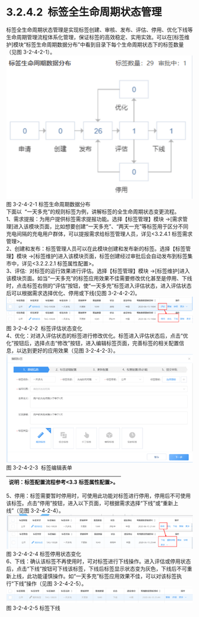 # 3.2.4.2  标签全生命周期状态管理

标签全生命周期状态管理是实现标签创建、审核、发布、评估、停用、优化下线等生命周期管理流程体系化管理，保证标签的高效稳定、实用实效。可以在[标签维护]模块“标签生命周期数据分布”中看到目录下每个生命周期状态下的标签数量（见图 3-2-4-2-1）。<br />![](<../../assets/images/(144).png#height=208&width=270>)<br />图 3-2-4-2-1 标签生命周期数据分布<br />下面以  “一天多充”的规则标签为例，讲解标签的全生命周期状态变更流程。<br />1、需求提报：为用户提供标签需求提报功能。选择【标签管理】模块 →[需求管理]进入该模块页面，比如想要创建“一天多充”、“两天一充”等标签用于区分不同充电间隔的充电用户群体，可以提报需求给标签管理人员，详见<3.2.4.1 标签需求管理>。<br />2、创建和发布：标签管理人员可以在此模块创建和发布新的标签。选择【标签管理】模块 →[标签维护]进入该模块页面，标签创建经过审批后会自动发布到标签集市中，详见<3.2.2.2.1 标签属性配置>。<br />3、评估:  对标签的运行效果进行评估。选择【标签管理】模块 →[标签维护]进入该模块页面。如当“一天多充”的标签应用效果不佳需要修改优化甚至是停用、下线时，点击标签右侧的“评估”按钮，使“一天多充”标签进入评估状态，进入评估状态后可以根据需求选择优化、停用或下线(见图 3-2-4-2-2)。<br />![](<../../assets/images/(145).png#height=59&width=415>)<br />图 3-2-4-2-2  标签评估状态变化<br />4、优化：对进入评估状态的标签进行修改优化。标签进入评估状态后，点击“优化”按钮后，选择点击“修改”按钮，进入编辑标签页面，完善标签的相关配置信息，以达到更好的应用效果（见图 3-2-4-2-3）。<br />![](<../../assets/images/(146).png#height=241&width=415>)<br />图 3-2-4-2-3  标签编辑表单

| 说明：标签配置流程参考<3.3 标签属性配置>。 |
| ------------------------------------------ |


5、停用：标签需要暂时停用时，可使用此功能对标签进行停用，停用后不可使用该标签。点击“停用”按钮，进入以下页面，可根据需求选择“下线”或“重新上线”（见图 3-2-4-2-4）。<br />![](<../../assets/images/(147).png#height=78&width=416>)<br />图 3-2-4-2-4 标签停用状态变化<br />6、下线：确认该标签不再使用时，可对标签进行下线操作。进入评估或停用状态后，点击“下线”按钮可下线该标签，下线后标签显示状态变为灰色，下线后不可重新上线，此功能谨慎操作。如“一天多充”标签应用效果不佳，可以对该标签执行“下线”操作（见图 3-2-4-2-5）。<br />![](<../../assets/images/(148).png#height=35&width=415>)<br />图 3-2-4-2-5 标签下线
<a name="dFWqe"></a>